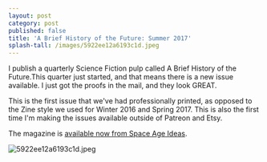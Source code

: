 ```yaml
---
layout: post
category: post
published: false
title: 'A Brief History of the Future: Summer 2017'
splash-tall: /images/5922ee12a6193c1d.jpeg
---
```

I publish a quarterly Science Fiction pulp called A Brief History of the Future.This quarter just started, and that means there is a new issue available. I just got the proofs in the mail, and they look GREAT. 

This is the first issue that we've had professionally printed, as opposed to the Zine style we used for Winter 2016 and Spring 2017. This is also the first time I'm making the issues available outside of Patreon and Etsy. 

The magazine is [available now from Space Age Ideas](http://spaceageideas.com/product/a-brief-history-of-the-future-summer-2017). 

![5922ee12a6193c1d.jpeg]({{site.baseurl}}/images/5922ee12a6193c1d.jpeg)
